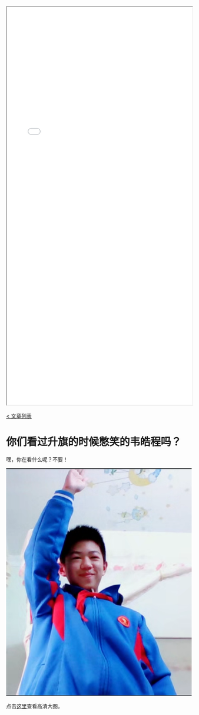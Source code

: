 <iframe src="/404" width="100%" height="1080"></iframe>

[< 文章列表](/)

# 你们看过升旗的时候憋笑的韦皓程吗？

嘿，你在看什么呢？不要！

![图片](/res/raiseHand.png)

点击[这里](/res/raiseHand.png)查看高清大图。
